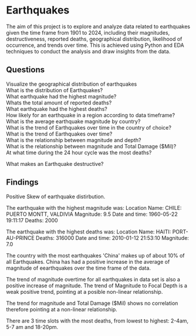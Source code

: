 # Earthquakes

The aim of this project is to explore and analyze data related to earthquakes given the time frame from 1901 to 2024, including their magnitudes, destructiveness, reported deaths, geographical distribution, likelihood of occurrence, and trends over time. This is achieved using Python and EDA techniques to conduct the analysis and draw insights from the data.

## Questions
Visualize the geographical distribution of earthquakes<br>
What is the distribution of Earthquakes?<br>
What earthquake had the highest magnitude?<br>
Whats the total amount of reported deaths?<br>
What earthquake had the highest deaths?<br>
How likely for an earthquake in a region according to data timeframe?<br>
What is the average earthquake magnitude by country?<br>
What is the trend of Earthquakes over time in the country of choice?<br>
What is the trend of Earthquakes over time?<br>
What is the relationship between magnitude and depth?<br>
What is the relationship between magnitude and Total Damage ($Mil)?<br>
At what time during the 24 hour cycle was the most deaths?<br>

What makes an Earthquake destructive?<br>

## Findings

Positive Skew of earthquake distirbution.<br>

The earthquake with the highest magnitude was:
Location Name: CHILE:  PUERTO MONTT, VALDIVIA
Magnitude: 9.5
Date and time: 1960-05-22 19:11:17
Deaths: 2000<br>

The earthquake with the highest deaths was:
Location Name: HAITI:  PORT-AU-PRINCE
Deaths: 316000
Date and time: 2010-01-12 21:53:10
Magnitude: 7.0<br>

The country with the most earthquakes 'China' makes up of about 10% of all Earthquakes.
China has had a positive increase in the average of magnitude of eearthquakes over the time frame of the data.<br>

The trend of magnitude overtime for all earthquakes in data set is also a positive increase of magnitude.
The trend of Magnitude to Focal Depth is a weak positive trend, pointing at a posible non-linear relationship.<br>

The trend for magnitude and Total Damage ($Mil) shows no correlation therefore pointing at a non-linear relationship.<br>

There are 3 time slots with the most deaths, from lowest to highest: 2-4am, 5-7 am and 18-20pm.<br>
